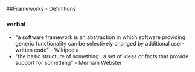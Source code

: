 ##Frameworks - Definitions

### verbal

* "a software framework is an abstraction in which software providing generic
 functionality can be selectively changed by additional user-written code" - 
 Wikipedia
* "the basic structure of something : a set of ideas or facts that provide 
support for something" - Merriam Webster